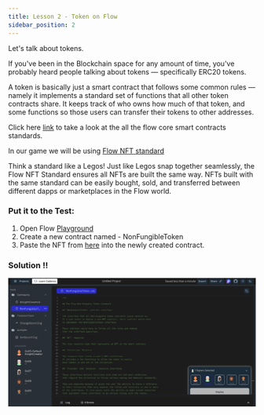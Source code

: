 ```yaml
---
title: Lesson 2 - Token on Flow
sidebar_position: 2
---
```


Let's talk about tokens.

If you've been in the Blockchain space for any amount of time, you've probably heard people talking about tokens — specifically ERC20 tokens.

A token is basically just a smart contract that follows some common rules — namely it implements a standard set of functions that all other token contracts share. It keeps track of who owns how much of that token, and some functions so those users can transfer their tokens to other addresses.

Click here [link](https://developers.flow.com/build/core-contracts) to take a look at the all the flow core smart contracts standards.

In our game we will be using [Flow NFT standard](https://developers.flow.com/build/core-contracts/non-fungible-token)

Think a standard like a Legos! Just like Legos snap together seamlessly, the Flow NFT Standard ensures all NFTs are built the same way. NFTs built with the same standard can be easily bought, sold, and transferred between different dapps or marketplaces in the Flow world.

### **Put it to the Test:**

1. Open Flow [Playground](https://play.flow.com/)
2. Create a new contract named - NonFungibleToken
3. Paste the NFT from [here](https://testnet.flowdiver.io/contract/A.631e88ae7f1d7c20.NonFungibleToken?tab=deployments) into the newly created contract.

### Solution !!

![Alt text](image-1.png)
